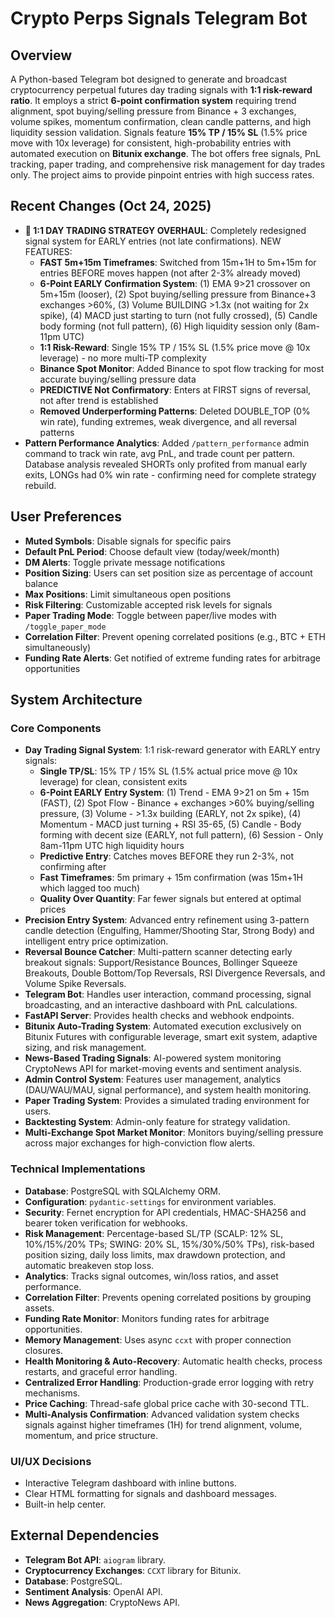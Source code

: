 # Crypto Perps Signals Telegram Bot

## Overview
A Python-based Telegram bot designed to generate and broadcast cryptocurrency perpetual futures day trading signals with **1:1 risk-reward ratio**. It employs a strict **6-point confirmation system** requiring trend alignment, spot buying/selling pressure from Binance + 3 exchanges, volume spikes, momentum confirmation, clean candle patterns, and high liquidity session validation. Signals feature **15% TP / 15% SL** (1.5% price move with 10x leverage) for consistent, high-probability entries with automated execution on **Bitunix exchange**. The bot offers free signals, PnL tracking, paper trading, and comprehensive risk management for day trades only. The project aims to provide pinpoint entries with high success rates.

## Recent Changes (Oct 24, 2025)
- **🎯 1:1 DAY TRADING STRATEGY OVERHAUL**: Completely redesigned signal system for EARLY entries (not late confirmations). NEW FEATURES:
  - **FAST 5m+15m Timeframes**: Switched from 15m+1H to 5m+15m for entries BEFORE moves happen (not after 2-3% already moved)
  - **6-Point EARLY Confirmation System**: (1) EMA 9>21 crossover on 5m+15m (looser), (2) Spot buying/selling pressure from Binance+3 exchanges >60%, (3) Volume BUILDING >1.3x (not waiting for 2x spike), (4) MACD just starting to turn (not fully crossed), (5) Candle body forming (not full pattern), (6) High liquidity session only (8am-11pm UTC)
  - **1:1 Risk-Reward**: Single 15% TP / 15% SL (1.5% price move @ 10x leverage) - no more multi-TP complexity
  - **Binance Spot Monitor**: Added Binance to spot flow tracking for most accurate buying/selling pressure data
  - **PREDICTIVE Not Confirmatory**: Enters at FIRST signs of reversal, not after trend is established
  - **Removed Underperforming Patterns**: Deleted DOUBLE_TOP (0% win rate), funding extremes, weak divergence, and all reversal patterns
- **Pattern Performance Analytics**: Added `/pattern_performance` admin command to track win rate, avg PnL, and trade count per pattern. Database analysis revealed SHORTs only profited from manual early exits, LONGs had 0% win rate - confirming need for complete strategy rebuild.

## User Preferences
- **Muted Symbols**: Disable signals for specific pairs
- **Default PnL Period**: Choose default view (today/week/month)
- **DM Alerts**: Toggle private message notifications
- **Position Sizing**: Users can set position size as percentage of account balance
- **Max Positions**: Limit simultaneous open positions
- **Risk Filtering**: Customizable accepted risk levels for signals
- **Paper Trading Mode**: Toggle between paper/live modes with `/toggle_paper_mode`
- **Correlation Filter**: Prevent opening correlated positions (e.g., BTC + ETH simultaneously)
- **Funding Rate Alerts**: Get notified of extreme funding rates for arbitrage opportunities

## System Architecture

### Core Components
- **Day Trading Signal System**: 1:1 risk-reward generator with EARLY entry signals:
  - **Single TP/SL**: 15% TP / 15% SL (1.5% actual price move @ 10x leverage) for clean, consistent exits
  - **6-Point EARLY Entry System**: (1) Trend - EMA 9>21 on 5m + 15m (FAST), (2) Spot Flow - Binance + exchanges >60% buying/selling pressure, (3) Volume - >1.3x building (EARLY, not 2x spike), (4) Momentum - MACD just turning + RSI 35-65, (5) Candle - Body forming with decent size (EARLY, not full pattern), (6) Session - Only 8am-11pm UTC high liquidity hours
  - **Predictive Entry**: Catches moves BEFORE they run 2-3%, not confirming after
  - **Fast Timeframes**: 5m primary + 15m confirmation (was 15m+1H which lagged too much)
  - **Quality Over Quantity**: Far fewer signals but entered at optimal prices
- **Precision Entry System**: Advanced entry refinement using 3-pattern candle detection (Engulfing, Hammer/Shooting Star, Strong Body) and intelligent entry price optimization.
- **Reversal Bounce Catcher**: Multi-pattern scanner detecting early breakout signals: Support/Resistance Bounces, Bollinger Squeeze Breakouts, Double Bottom/Top Reversals, RSI Divergence Reversals, and Volume Spike Reversals.
- **Telegram Bot**: Handles user interaction, command processing, signal broadcasting, and an interactive dashboard with PnL calculations.
- **FastAPI Server**: Provides health checks and webhook endpoints.
- **Bitunix Auto-Trading System**: Automated execution exclusively on Bitunix Futures with configurable leverage, smart exit system, adaptive sizing, and risk management.
- **News-Based Trading Signals**: AI-powered system monitoring CryptoNews API for market-moving events and sentiment analysis.
- **Admin Control System**: Features user management, analytics (DAU/WAU/MAU, signal performance), and system health monitoring.
- **Paper Trading System**: Provides a simulated trading environment for users.
- **Backtesting System**: Admin-only feature for strategy validation.
- **Multi-Exchange Spot Market Monitor**: Monitors buying/selling pressure across major exchanges for high-conviction flow alerts.

### Technical Implementations
- **Database**: PostgreSQL with SQLAlchemy ORM.
- **Configuration**: `pydantic-settings` for environment variables.
- **Security**: Fernet encryption for API credentials, HMAC-SHA256 and bearer token verification for webhooks.
- **Risk Management**: Percentage-based SL/TP (SCALP: 12% SL, 10%/15%/20% TPs; SWING: 20% SL, 15%/30%/50% TPs), risk-based position sizing, daily loss limits, max drawdown protection, and automatic breakeven stop loss.
- **Analytics**: Tracks signal outcomes, win/loss ratios, and asset performance.
- **Correlation Filter**: Prevents opening correlated positions by grouping assets.
- **Funding Rate Monitor**: Monitors funding rates for arbitrage opportunities.
- **Memory Management**: Uses async `ccxt` with proper connection closures.
- **Health Monitoring & Auto-Recovery**: Automatic health checks, process restarts, and graceful error handling.
- **Centralized Error Handling**: Production-grade error logging with retry mechanisms.
- **Price Caching**: Thread-safe global price cache with 30-second TTL.
- **Multi-Analysis Confirmation**: Advanced validation system checks signals against higher timeframes (1H) for trend alignment, volume, momentum, and price structure.

### UI/UX Decisions
- Interactive Telegram dashboard with inline buttons.
- Clear HTML formatting for signals and dashboard messages.
- Built-in help center.

## External Dependencies
- **Telegram Bot API**: `aiogram` library.
- **Cryptocurrency Exchanges**: `CCXT` library for Bitunix.
- **Database**: PostgreSQL.
- **Sentiment Analysis**: OpenAI API.
- **News Aggregation**: CryptoNews API.